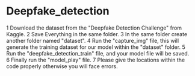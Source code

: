 # Deepfake_detection

1 Download the dataset from the "Deepfake Detection Challenge" from Kaggle.
2 Save Everything in the same folder.
3 In the same folder create another folder named "dataset".
4 Run the "capture_img" file, this will generate the training dataset for our model within the "dataset" folder.
5 Run the "deepfake_detection_train" file, and your model file will be saved.  
6 Finally run the "model_play" file.
7 Please give the locations within the code properly otherwise you will face errors.
